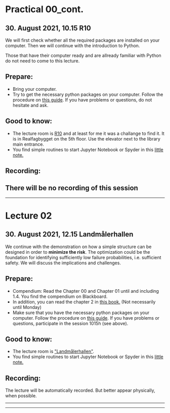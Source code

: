 # Practical 00_cont.
## 30. August 2021, 10.15 R10
We will first check whether all the required packages are installed on your computer. Then we will continue with the introduction to Python.

Those that have their computer ready and are allready familiar with Python do not need to come to this lecture.

## Prepare:
* Bring your computer.
* Try to get the necessary python packages on your computer. Follow the procedure on [this guide](GetStartedPython). If you have problems or questions, do not hesitate and ask. 

## Good to know:
* The lecture room is [R10](https://use.mazemap.com/#v=1&config=ntnu&zlevel=5&center=10.406346,63.415651&zoom=18&sharepoitype=poi&sharepoi=873854&campusid=1) and at least for me it was a challange to find it. It is in Realfagbygget on the 5th floor. 
Use the elevator next to the library main entrance.
* You find simple routines to start Jupyter Notebook or Spyder in this [little note.](CheatSheet) 

## Recording:
There will be no recording of this session
---
---

# Lecture 02
## 30. August 2021, 12.15 Landmålerhallen
We continue with the demonstration on how a simple structure can be designed in order to __minimize the risk__. The optimization could be the foundation for identifying sufficiently low failure probabilities, i.e. sufficient safety. We will discuss the implications and challenges. 

## Prepare:
* Compendium: Read the Chapter 00 and Chapter 01 until and including 1.4. You find the compendium on Blackboard.
* In addition, you can read the chapter 2 in [this book.](https://folk.ntnu.no/jochenk/SED5_3rd%20edition.pdf) (Not necessarily until Monday)
* Make sure that you have the necessary python packages on your computer. Follow the procedure on [this guide](GetStartedPython). If you have problems or questions, participate in the session 1015h (see above). 

## Good to know:
* The lecture room is ["Landmålerhallen"](https://use.mazemap.com/#v=1&config=ntnu&zlevel=0.5&center=10.405957,63.414996&zoom=18&sharepoitype=poi&sharepoi=73163&campusid=1). 
* You find simple routines to start Jupyter Notebook or Spyder in this [little note.](CheatSheet) 

## Recording:
The lecture will be automatically recorded. But better appear physically, when possible.

---
---


